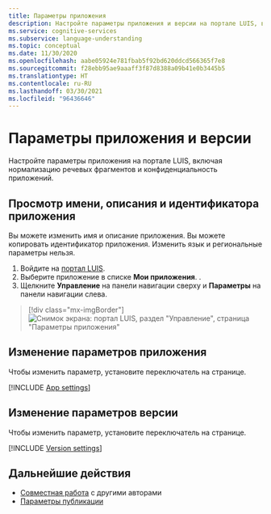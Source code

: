 ```yaml
---
title: Параметры приложения
description: Настройте параметры приложения и версии на портале LUIS, включая нормализацию речевых фрагментов и конфиденциальность приложений.
ms.service: cognitive-services
ms.subservice: language-understanding
ms.topic: conceptual
ms.date: 11/30/2020
ms.openlocfilehash: aabe05924e781fbab5f92bd620ddcd566365f7e8
ms.sourcegitcommit: f28ebb95ae9aaaff3f87d8388a09b41e0b3445b5
ms.translationtype: HT
ms.contentlocale: ru-RU
ms.lasthandoff: 03/30/2021
ms.locfileid: "96436646"
---
```

# <a name="application-and-version-settings"></a>Параметры приложения и версии

Настройте параметры приложения на портале LUIS, включая нормализацию речевых фрагментов и конфиденциальность приложений.

## <a name="view-application-name-description-and-id"></a>Просмотр имени, описания и идентификатора приложения

Вы можете изменить имя и описание приложения. Вы можете копировать идентификатор приложения. Изменить язык и региональные параметры нельзя.

1. Войдите на [портал LUIS](https://www.luis.ai).
1. Выберите приложение в списке **Мои приложения**.
.
1. Щелкните **Управление** на панели навигации сверху и **Параметры** на панели навигации слева.

> [!div class="mx-imgBorder"]
> ![Снимок экрана: портал LUIS, раздел "Управление", страница "Параметры приложения"](media/app-settings/luis-portal-manage-section-application-settings.png)


## <a name="change-application-settings"></a>Изменение параметров приложения

Чтобы изменить параметр, установите переключатель на странице.

[!INCLUDE [App settings](includes/app-settings.md)]

## <a name="change-version-settings"></a>Изменение параметров версии

Чтобы изменить параметр, установите переключатель на странице.

[!INCLUDE [Version settings](includes/app-version-settings.md)]

## <a name="next-steps"></a>Дальнейшие действия

* [Совместная работа](luis-how-to-collaborate.md) с другими авторами
* [Параметры публикации](luis-how-to-publish-app.md#configuring-publish-settings)
